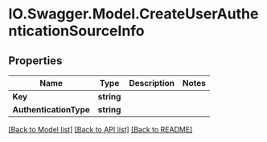 # IO.Swagger.Model.CreateUserAuthenticationSourceInfo
## Properties

Name | Type | Description | Notes
------------ | ------------- | ------------- | -------------
**Key** | **string** |  | 
**AuthenticationType** | **string** |  | 

[[Back to Model list]](../README.md#documentation-for-models) [[Back to API list]](../README.md#documentation-for-api-endpoints) [[Back to README]](../README.md)

